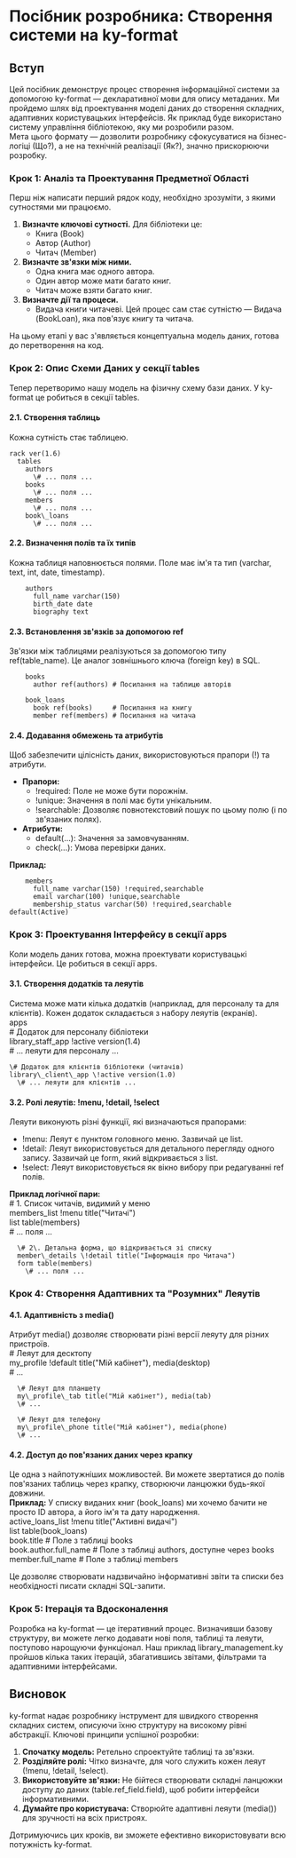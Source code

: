 # **Посібник розробника: Створення системи на ky-format**

## **Вступ**

Цей посібник демонструє процес створення інформаційної системи за допомогою ky-format — декларативної мови для опису метаданих. Ми пройдемо шлях від проектування моделі даних до створення складних, адаптивних користувацьких інтерфейсів. Як приклад буде використано систему управління бібліотекою, яку ми розробили разом.  
Мета цього формату — дозволити розробнику сфокусуватися на бізнес-логіці (Що?), а не на технічній реалізації (Як?), значно прискорюючи розробку.

### **Крок 1: Аналіз та Проектування Предметної Області**

Перш ніж написати перший рядок коду, необхідно зрозуміти, з якими сутностями ми працюємо.

1. **Визначте ключові сутності.** Для бібліотеки це:  
   * Книга (Book)  
   * Автор (Author)  
   * Читач (Member)  
2. **Визначте зв'язки між ними.**  
   * Одна книга має одного автора.  
   * Один автор може мати багато книг.  
   * Читач може взяти багато книг.  
3. **Визначте дії та процеси.**  
   * Видача книги читачеві. Цей процес сам стає сутністю — Видача (BookLoan), яка пов'язує книгу та читача.

На цьому етапі у вас з'являється концептуальна модель даних, готова до перетворення на код.

### **Крок 2: Опис Схеми Даних у секції tables**

Тепер перетворимо нашу модель на фізичну схему бази даних. У ky-format це робиться в секції tables.

#### **2.1. Створення таблиць**

Кожна сутність стає таблицею.  
```
rack ver(1.6)  
  tables  
    authors  
      \# ... поля ...  
    books  
      \# ... поля ...  
    members  
      \# ... поля ...  
    book\_loans  
      \# ... поля ...
```
#### **2.2. Визначення полів та їх типів**

Кожна таблиця наповнюється полями. Поле має ім'я та тип (varchar, text, int, date, timestamp).  
```
    authors  
      full_name varchar(150)  
      birth_date date  
      biography text
```
#### **2.3. Встановлення зв'язків за допомогою ref**

Зв'язки між таблицями реалізуються за допомогою типу ref(table\_name). Це аналог зовнішнього ключа (foreign key) в SQL.  
```
    books  
      author ref(authors) # Посилання на таблицю авторів

    book_loans  
      book ref(books)     # Посилання на книгу  
      member ref(members) # Посилання на читача
```
#### **2.4. Додавання обмежень та атрибутів**

Щоб забезпечити цілісність даних, використовуються прапори (\!) та атрибути.

* **Прапори:**  
  * \!required: Поле не може бути порожнім.  
  * \!unique: Значення в полі має бути унікальним.  
  * \!searchable: Дозволяє повнотекстовий пошук по цьому полю (і по зв'язаних полях).  
* **Атрибути:**  
  * default(...): Значення за замовчуванням.  
  * check(...): Умова перевірки даних.

**Приклад:**  
```
    members  
      full_name varchar(150) !required,searchable  
      email varchar(100) !unique,searchable  
      membership_status varchar(50) !required,searchable default(Active)
```
### **Крок 3: Проектування Інтерфейсу в секції apps**

Коли модель даних готова, можна проектувати користувацькі інтерфейси. Це робиться в секції apps.

#### **3.1. Створення додатків та леяутів**

Система може мати кілька додатків (наприклад, для персоналу та для клієнтів). Кожен додаток складається з набору леяутів (екранів).  
  apps  
    \# Додаток для персоналу бібліотеки  
    library\_staff\_app \!active version(1.4)  
      \# ... леяути для персоналу ...

    \# Додаток для клієнтів бібліотеки (читачів)  
    library\_client\_app \!active version(1.0)  
      \# ... леяути для клієнтів ...

#### **3.2. Ролі леяутів: \!menu, \!detail, \!select**

Леяути виконують різні функції, які визначаються прапорами:

* \!menu: Леяут є пунктом головного меню. Зазвичай це list.  
* \!detail: Леяут використовується для детального перегляду одного запису. Зазвичай це form, який відкривається з list.  
* \!select: Леяут використовується як вікно вибору при редагуванні ref полів.

**Приклад логічної пари:**  
      \# 1\. Список читачів, видимий у меню  
      members\_list \!menu title("Читачі")  
      list table(members)  
        \# ... поля ...

      \# 2\. Детальна форма, що відкривається зі списку  
      member\_details \!detail title("Інформація про Читача")  
      form table(members)  
        \# ... поля ...

### **Крок 4: Створення Адаптивних та "Розумних" Леяутів**

#### **4.1. Адаптивність з media()**

Атрибут media() дозволяє створювати різні версії леяуту для різних пристроїв.  
      \# Леяут для десктопу  
      my\_profile \!default title("Мій кабінет"), media(desktop)  
      \# ...

      \# Леяут для планшету  
      my\_profile\_tab title("Мій кабінет"), media(tab)  
      \# ...

      \# Леяут для телефону  
      my\_profile\_phone title("Мій кабінет"), media(phone)  
      \# ...

#### **4.2. Доступ до пов'язаних даних через крапку**

Це одна з найпотужніших можливостей. Ви можете звертатися до полів пов'язаних таблиць через крапку, створюючи ланцюжки будь-якої довжини.  
**Приклад:** У списку виданих книг (book\_loans) ми хочемо бачити не просто ID автора, а його ім'я та дату народження.  
      active\_loans\_list \!menu title("Активні видачі")  
      list table(book\_loans)  
        book.title              \# Поле з таблиці books  
        book.author.full\_name   \# Поле з таблиці authors, доступне через books  
        member.full\_name        \# Поле з таблиці members

Це дозволяє створювати надзвичайно інформативні звіти та списки без необхідності писати складні SQL-запити.

### **Крок 5: Ітерація та Вдосконалення**

Розробка на ky-format — це ітеративний процес. Визначивши базову структуру, ви можете легко додавати нові поля, таблиці та леяути, поступово нарощуючи функціонал. Наш приклад library\_management.ky пройшов кілька таких ітерацій, збагатившись звітами, фільтрами та адаптивними інтерфейсами.

## **Висновок**

ky-format надає розробнику інструмент для швидкого створення складних систем, описуючи їхню структуру на високому рівні абстракції. Ключові принципи успішної розробки:

1. **Спочатку модель:** Ретельно спроектуйте таблиці та зв'язки.  
2. **Розділяйте ролі:** Чітко визначте, для чого служить кожен леяут (\!menu, \!detail, \!select).  
3. **Використовуйте зв'язки:** Не бійтеся створювати складні ланцюжки доступу до даних (table.ref\_field.field), щоб робити інтерфейси інформативними.  
4. **Думайте про користувача:** Створюйте адаптивні леяути (media()) для зручності на всіх пристроях.

Дотримуючись цих кроків, ви зможете ефективно використовувати всю потужність ky-format.